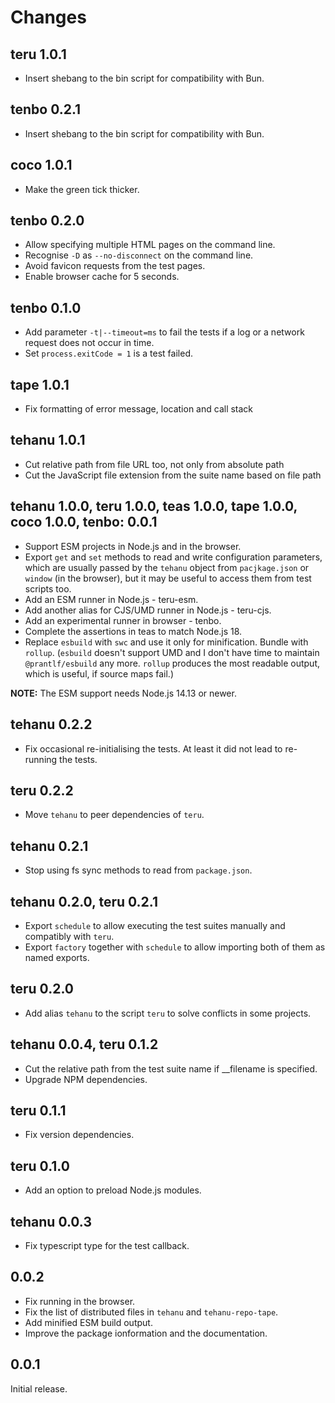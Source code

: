 # Changes

## teru 1.0.1

* Insert shebang to the bin script for compatibility with Bun.

## tenbo 0.2.1

* Insert shebang to the bin script for compatibility with Bun.

## coco 1.0.1

* Make the green tick thicker.
  
## tenbo 0.2.0

* Allow specifying multiple HTML pages on the command line.
* Recognise `-D` as `--no-disconnect` on the command line.
* Avoid favicon requests from the test pages.
* Enable browser cache for 5 seconds.

## tenbo 0.1.0

* Add parameter `-t|--timeout=ms` to fail the tests if a log or a network request does not occur in time.
* Set `process.exitCode = 1` is a test failed.

## tape 1.0.1

* Fix formatting of error message, location and call stack

## tehanu 1.0.1

* Cut relative path from file URL too, not only from absolute path
* Cut the JavaScript file extension from the suite name based on file path

## tehanu 1.0.0, teru 1.0.0, teas 1.0.0, tape 1.0.0, coco 1.0.0, tenbo: 0.0.1

* Support ESM projects in Node.js and in the browser.
* Export `get` and `set` methods to read and write configuration parameters,
  which are usually passed by the `tehanu` object from `pacjkage.json`
  or `window` (in the browser), but it may be useful to access them from
  test scripts too.
* Add an ESM runner in Node.js - teru-esm.
* Add another alias for CJS/UMD runner in Node.js - teru-cjs.
* Add an experimental runner in browser - tenbo.
* Complete the assertions in teas to match Node.js 18.
* Replace `esbuild` with `swc` and use it only for minification. Bundle
  with `rollup`. (`esbuild` doesn't support UMD and I don't have time
  to maintain `@prantlf/esbuild` any more. `rollup` produces the most
  readable output, which is useful, if source maps fail.)

**NOTE:** The ESM support needs Node.js 14.13 or newer.

## tehanu 0.2.2

* Fix occasional re-initialising the tests.
  At least it did not lead to re-running the tests.

## teru 0.2.2

* Move `tehanu` to peer dependencies of `teru`.

## tehanu 0.2.1

* Stop using fs sync methods to read from `package.json`.

## tehanu 0.2.0, teru 0.2.1

* Export `schedule` to allow executing the test suites manually and compatibly with `teru`.
* Export `factory` together with `schedule` to allow importing both of them as named exports.

## teru 0.2.0

* Add alias `tehanu` to the script `teru` to solve conflicts in some projects.

## tehanu 0.0.4, teru 0.1.2

* Cut the relative path from the test suite name if __filename is specified.
* Upgrade NPM dependencies.

## teru 0.1.1

* Fix version dependencies.

## teru 0.1.0

* Add an option to preload Node.js modules.

## tehanu 0.0.3

* Fix typescript type for the test callback.

## 0.0.2

* Fix running in the browser.
* Fix the list of distributed files in `tehanu` and `tehanu-repo-tape`.
* Add minified ESM build output.
* Improve the package ionformation and the documentation.

## 0.0.1

Initial release.
